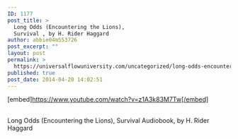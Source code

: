 ```yaml
---
ID: 1177
post_title: >
  Long Odds (Encountering the Lions),
  Survival , by H. Rider Haggard
author: abbie04m553726
post_excerpt: ""
layout: post
permalink: >
  https://universalflowuniversity.com/uncategorized/long-odds-encountering-the-lions-survival-by-h-rider-haggard/
published: true
post_date: 2014-04-20 14:02:51
---
```

[embed]https://www.youtube.com/watch?v=z1A3k83M7Tw[/embed]</br></br>
<p>Long Odds (Encountering the Lions), Survival Audiobook, by H. Rider Haggard</p>